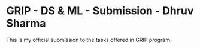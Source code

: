 # GRIP - DS & ML - Submission - Dhruv Sharma

This is my official submission to the tasks offered in GRIP program.
